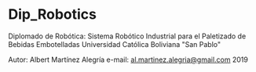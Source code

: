 # Dip_Robotics
Diplomado de Robótica: Sistema Robótico Industrial para el Paletizado de Bebidas Embotelladas
Universidad Católica Boliviana "San Pablo"

Autor: Albert Martínez Alegría
e-mail: al.martinez.alegria@gmail.com
2019

